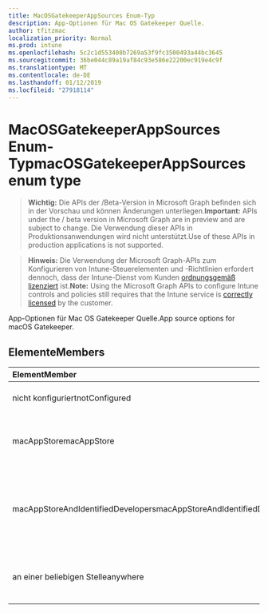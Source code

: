 ```yaml
---
title: MacOSGatekeeperAppSources Enum-Typ
description: App-Optionen für Mac OS Gatekeeper Quelle.
author: tfitzmac
localization_priority: Normal
ms.prod: intune
ms.openlocfilehash: 5c2c1d553408b7269a53f9fc3500493a44bc3645
ms.sourcegitcommit: 36be044c89a19af84c93e586e22200ec919e4c9f
ms.translationtype: MT
ms.contentlocale: de-DE
ms.lasthandoff: 01/12/2019
ms.locfileid: "27918114"
---
```

# <a name="macosgatekeeperappsources-enum-type"></a><span data-ttu-id="961c9-103">MacOSGatekeeperAppSources Enum-Typ</span><span class="sxs-lookup"><span data-stu-id="961c9-103">macOSGatekeeperAppSources enum type</span></span>

> <span data-ttu-id="961c9-104">**Wichtig:** Die APIs der /Beta-Version in Microsoft Graph befinden sich in der Vorschau und können Änderungen unterliegen.</span><span class="sxs-lookup"><span data-stu-id="961c9-104">**Important:** APIs under the / beta version in Microsoft Graph are in preview and are subject to change.</span></span> <span data-ttu-id="961c9-105">Die Verwendung dieser APIs in Produktionsanwendungen wird nicht unterstützt.</span><span class="sxs-lookup"><span data-stu-id="961c9-105">Use of these APIs in production applications is not supported.</span></span>

> <span data-ttu-id="961c9-106">**Hinweis:** Die Verwendung der Microsoft Graph-APIs zum Konfigurieren von Intune-Steuerelementen und -Richtlinien erfordert dennoch, dass der Intune-Dienst vom Kunden [ordnungsgemäß lizenziert](https://go.microsoft.com/fwlink/?linkid=839381) ist.</span><span class="sxs-lookup"><span data-stu-id="961c9-106">**Note:** Using the Microsoft Graph APIs to configure Intune controls and policies still requires that the Intune service is [correctly licensed](https://go.microsoft.com/fwlink/?linkid=839381) by the customer.</span></span>

<span data-ttu-id="961c9-107">App-Optionen für Mac OS Gatekeeper Quelle.</span><span class="sxs-lookup"><span data-stu-id="961c9-107">App source options for macOS Gatekeeper.</span></span>
## <a name="members"></a><span data-ttu-id="961c9-108">Elemente</span><span class="sxs-lookup"><span data-stu-id="961c9-108">Members</span></span>
|<span data-ttu-id="961c9-109">Element</span><span class="sxs-lookup"><span data-stu-id="961c9-109">Member</span></span>|<span data-ttu-id="961c9-110">Wert</span><span class="sxs-lookup"><span data-stu-id="961c9-110">Value</span></span>|<span data-ttu-id="961c9-111">Beschreibung</span><span class="sxs-lookup"><span data-stu-id="961c9-111">Description</span></span>|
|:---|:---|:---|
|<span data-ttu-id="961c9-112">nicht konfiguriert</span><span class="sxs-lookup"><span data-stu-id="961c9-112">notConfigured</span></span>|<span data-ttu-id="961c9-113">0</span><span class="sxs-lookup"><span data-stu-id="961c9-113">0</span></span>|<span data-ttu-id="961c9-114">Gerät Standardwert, keine beabsichtigt.</span><span class="sxs-lookup"><span data-stu-id="961c9-114">Device default value, no intent.</span></span>|
|<span data-ttu-id="961c9-115">macAppStore</span><span class="sxs-lookup"><span data-stu-id="961c9-115">macAppStore</span></span>|<span data-ttu-id="961c9-116">1</span><span class="sxs-lookup"><span data-stu-id="961c9-116">1</span></span>|<span data-ttu-id="961c9-117">Nur apps aus der Mac-AppStore können ausgeführt werden.</span><span class="sxs-lookup"><span data-stu-id="961c9-117">Only apps from the Mac AppStore can be run.</span></span>|
|<span data-ttu-id="961c9-118">macAppStoreAndIdentifiedDevelopers</span><span class="sxs-lookup"><span data-stu-id="961c9-118">macAppStoreAndIdentifiedDevelopers</span></span>|<span data-ttu-id="961c9-119">2</span><span class="sxs-lookup"><span data-stu-id="961c9-119">2</span></span>|<span data-ttu-id="961c9-120">Nur apps aus dem Mac AppStore und identifizierten Entwickler können ausgeführt werden.</span><span class="sxs-lookup"><span data-stu-id="961c9-120">Only apps from the Mac AppStore and identified developers can be run.</span></span>|
|<span data-ttu-id="961c9-121">an einer beliebigen Stelle</span><span class="sxs-lookup"><span data-stu-id="961c9-121">anywhere</span></span>|<span data-ttu-id="961c9-122">3</span><span class="sxs-lookup"><span data-stu-id="961c9-122">3</span></span>|<span data-ttu-id="961c9-123">Apps unabhängig vom Standort können ausgeführt werden.</span><span class="sxs-lookup"><span data-stu-id="961c9-123">Apps from anywhere can be run.</span></span>|





